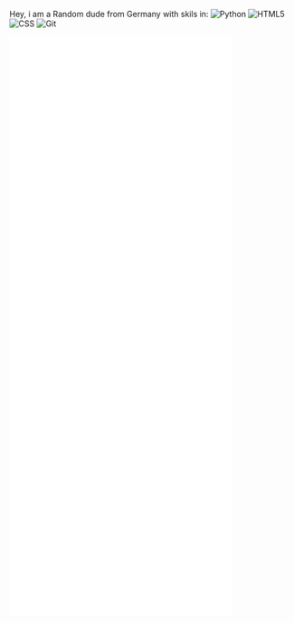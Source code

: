 Hey, i am a Random dude from Germany with skils in: 
<img alt="Python" src="https://img.shields.io/badge/Python-3776AB?style=for-the-badge&logo=python&logoColor=white">
<img alt="HTML5" src="https://img.shields.io/badge/HTML5-E34F26?style=for-the-badge&logo=html5&logoColor=white">
<img alt="CSS" src="https://img.shields.io/badge/CSS-239120?&style=for-the-badge&logo=css3&logoColor=white">
<img alt="Git" src="https://img.shields.io/badge/Git-F05032?style=for-the-badge&logo=git&logoColor=white">

![Metrics](https://github.com/exersalza/exersalza/blob/main/github-metrics.svg)
